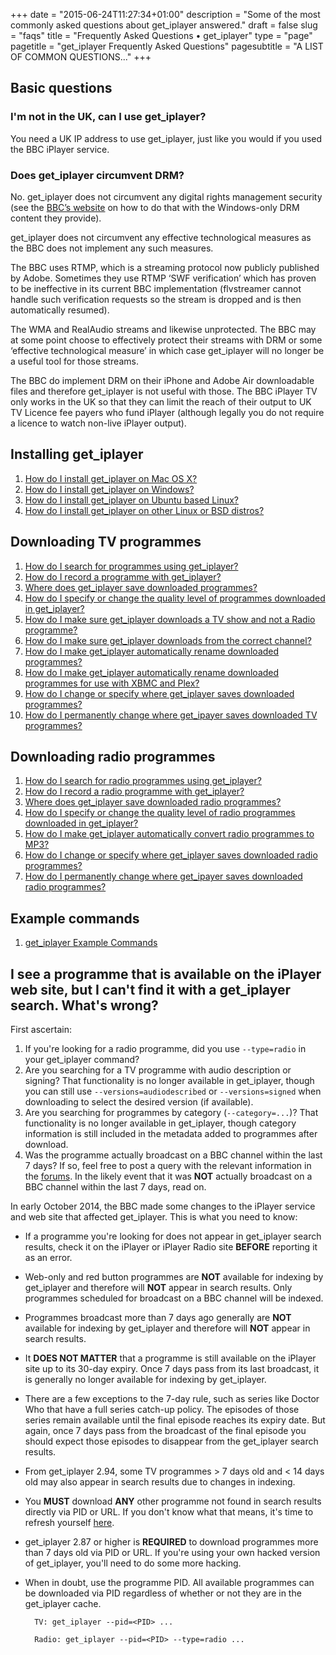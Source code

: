 +++
date = "2015-06-24T11:27:34+01:00"
description = "Some of the most commonly asked questions about get_iplayer answered."
draft = false
slug = "faqs"
title = "Frequently Asked Questions • get_iplayer"
type = "page"
pagetitle = "get_iplayer Frequently Asked Questions"
pagesubtitle = "A LIST OF COMMON QUESTIONS..."
+++

## Basic questions

### I'm not in the UK, can I use get_iplayer?

You need a UK IP address to use get_iplayer, just like you would if you used the BBC iPlayer service.

### Does get_iplayer circumvent DRM?

No. get_iplayer does not circumvent any digital rights management security (see the [BBC’s website](http://news.bbc.co.uk/1/hi/technology/6944830.stm) on how to do that with the Windows-only DRM content they provide).

get_iplayer does not circumvent any effective technological measures as the BBC does not implement any such measures.

The BBC uses RTMP, which is a streaming protocol now publicly published by Adobe. Sometimes they use RTMP ‘SWF verification’ which has proven to be ineffective in its current BBC implementation (flvstreamer cannot handle such verification requests so the stream is dropped and is then automatically resumed).

The WMA and RealAudio streams and likewise unprotected. The BBC may at some point choose to effectively protect their streams with DRM or some ‘effective technological measure’ in which case get_iplayer will no longer be a useful tool for those streams.

The BBC do implement DRM on their iPhone and Adobe Air downloadable files and therefore get_iplayer is not useful with those. The BBC iPlayer TV only works in the UK so that they can limit the reach of their output to UK TV Licence fee payers who fund iPlayer (although legally you do not require a licence to watch non-live iPlayer output).

## Installing get_iplayer

1.  [How do I install get_iplayer on Mac OS X?](/guides/mac-os-x-quick-install-guide/)
2.  [How do I install get_iplayer on Windows?](/guides/windowsinstall/)
3.  [How do I install get_iplayer on Ubuntu based Linux?](/wiki/ubuntu/)
4.  [How do I install get_iplayer on other Linux or BSD distros?](/downloads/#more-installation-guides)

## Downloading TV programmes

1. [How do I search for programmes using get_iplayer?](/guides/tv-download-guide/#how-do-i-search-for-programmes-using-get-iplayer)
2. [How do I record a programme with get_iplayer?](/guides/tv-download-guide/#how-do-i-record-a-programme-with-get-iplayer)
3. [Where does get_iplayer save downloaded programmes?](/guides/tv-download-guide/#where-does-get-iplayer-save-downloaded-programmes)
4. [How do I specify or change the quality level of programmes downloaded in get_iplayer?](/guides/tv-download-guide/#how-do-i-specify-or-change-the-quality-level-of-programmes-downloaded-in-get-iplayer)
5. [How do I make sure get_iplayer downloads a TV show and not a Radio programme?](/guides/tv-download-guide/#how-do-i-make-sure-get-iplayer-downloads-a-tv-show-and-not-a-radio-programme)
6. [How do I make sure get_iplayer downloads from the correct channel?](/guides/tv-download-guide/#how-do-i-make-sure-get-iplayer-downloads-from-the-correct-channel)
7. [How do I make get_iplayer automatically rename downloaded programmes?](/guides/tv-download-guide/#how-do-i-make-get-iplayer-automatically-rename-downloaded-programmes)
8. [How do I make get_iplayer automatically rename downloaded programmes for use with XBMC and Plex?](/guides/tv-download-guide/#how-do-i-make-get-iplayer-automatically-rename-downloaded-programmes-for-use-with-xbmc-and-plex)
9. [How do I change or specify where get_iplayer saves downloaded programmes?](/guides/tv-download-guide/#how-do-i-change-or-specify-where-get-iplayer-saves-downloaded-programmes)
10. [How do I permanently change where get_ipayer saves downloaded TV programmes?](/guides/tv-download-guide/#how-do-i-permanently-change-where-get-ipayer-saves-downloaded-tv-programmes)

## Downloading radio programmes

1. [How do I search for radio programmes using get_iplayer?](/guides/radio-download-guide/#how-do-i-search-for-radio-programmes-using-get-iplayer)
1. [How do I record a radio programme with get_iplayer?](/guides/radio-download-guide/#how-do-i-record-a-radio-programme-with-get-iplayer)
1. [Where does get_iplayer save downloaded radio programmes?](/guides/radio-download-guide/#where-does-get-iplayer-save-downloaded-radio-programmes)
1. [How do I specify or change the quality level of radio programmes downloaded in get_iplayer?](/guides/radio-download-guide/#how-do-i-specify-or-change-the-quality-level-of-radio-programmes-downloaded-in-get-iplayer)
1. [How do I make get_iplayer automatically convert radio programmes to MP3?](/guides/radio-download-guide/#how-do-i-make-get-iplayer-automatically-convert-radio-programmes-to-mp3)
1. [How do I change or specify where get_iplayer saves downloaded radio programmes?](/guides/radio-download-guide/#how-do-i-change-or-specify-where-get-iplayer-saves-downloaded-radio-programmes)
1. [How do I permanently change where get_ipayer saves downloaded radio programmes?](/guides/radio-download-guide/#how-do-i-permanently-change-where-get-ipayer-saves-downloaded-radio-programmes)

## Example commands

1.  [get_iplayer Example Commands](/wiki/documentation/)

## I see a programme that is available on the iPlayer web site, but I can't find it with a get_iplayer search.  What's wrong?

First ascertain:

1. If you're looking for a radio programme, did you use `--type=radio` in your get_iplayer command?
2. Are you searching for a TV programme with audio description or signing? That functionality is no longer available in get_iplayer, though you can still use `--versions=audiodescribed` or `--versions=signed` when downloading to select the desired version (if available).
3. Are you searching for programmes by category (`--category=...`)? That functionality is no longer available in get_iplayer, though category information is still included in the metadata added to programmes after download.
4. Was the programme actually broadcast on a BBC channel within the last 7 days?  If so, feel free to post a query with the relevant information in the [forums](/forums/).  In the likely event that it was **NOT** actually broadcast on a BBC channel within the last 7 days, read on.

In early October 2014, the BBC made some changes to the iPlayer service and web site that affected get_iplayer.  This is what you need to know:

- If a programme you're looking for does not appear in get_iplayer search results, check it on the iPlayer or iPlayer Radio site **BEFORE** reporting it as an error.
- Web-only and red button programmes are **NOT** available for indexing by get_iplayer and therefore will **NOT** appear in search results. Only programmes scheduled for broadcast on a BBC channel will be indexed.
- Programmes broadcast more than 7 days ago generally are **NOT** available for indexing by get_iplayer and therefore will **NOT** appear in search results.  
- It **DOES NOT MATTER** that a programme is still available on the iPlayer site up to its 30-day expiry.  Once 7 days pass from its last broadcast, it is generally no longer available for indexing by get_iplayer.
- There are a few exceptions to the 7-day rule, such as series like Doctor Who that have a full series catch-up policy. The episodes of those series remain available until the final episode reaches its expiry date.  But again, once 7 days pass from the broadcast of the final episode you should expect those episodes to disappear from the get_iplayer search results.
- From get_iplayer 2.94, some TV programmes > 7 days old and < 14 days old may also appear in search results due to changes in indexing.
- You **MUST** download **ANY** other programme not found in search results directly via PID or URL. If you don't know what that means, it's time to refresh yourself [here](documentation#recording).
- get_iplayer 2.87 or higher is **REQUIRED** to download programmes more than 7 days old via PID or URL.  If you're using your own hacked version of get_iplayer, you'll need to do some more hacking.
- When in doubt, use the programme PID.  All available programmes can be downloaded via PID regardless of whether or not they are in the get_iplayer cache.

        TV: get_iplayer --pid=<PID> ...

        Radio: get_iplayer --pid=<PID> --type=radio ...
